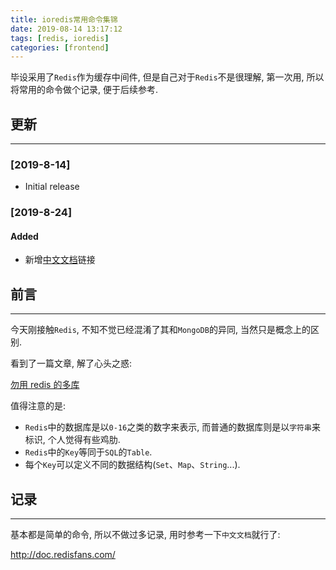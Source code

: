 ```yaml
---
title: ioredis常用命令集锦
date: 2019-08-14 13:17:12
tags: [redis, ioredis]
categories: [frontend]
---
```


毕设采用了`Redis`作为缓存中间件, 但是自己对于`Redis`不是很理解, 第一次用, 所以将常用的命令做个记录, 便于后续参考.


<!-- more -->


## 更新

------

### [2019-8-14]

- Initial release

### [2019-8-24]

#### Added

- 新增[中文文档](http://doc.redisfans.com/)链接

## 前言

------

今天刚接触`Redis`, 不知不觉已经混淆了其和`MongoDB`的异同, 当然只是概念上的区别.

看到了一篇文章, 解了心头之惑:

[勿用 redis 的多库](http://blog.kankanan.com/article/52ff7528-redis-7684591a5e93.html)

值得注意的是:

- `Redis`中的数据库是以`0-16`之类的数字来表示, 而普通的数据库则是以`字符串`来标识, 个人觉得有些鸡肋.
- `Redis`中的`Key`等同于`SQL`的`Table`.
- 每个`Key`可以定义不同的数据结构(`Set`、`Map`、`String`...).

## 记录

------

基本都是简单的命令, 所以不做过多记录, 用时参考一下`中文文档`就行了:

http://doc.redisfans.com/